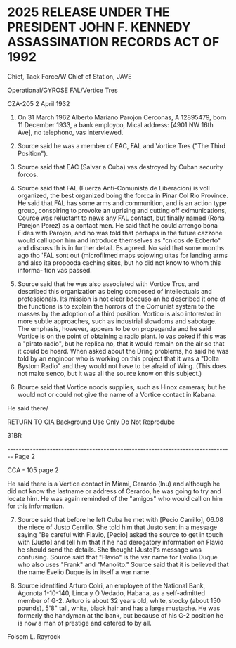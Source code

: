 # 2025 RELEASE UNDER THE PRESIDENT JOHN F. KENNEDY ASSASSINATION RECORDS ACT OF 1992

Chief, Tack Force/W
Chief of Station, JAVE

Operational/GYROSE
FAL/Vertice Tres

CZA-205
2 April 1932

1. On 31 March 1962 Alberto Mariano Parojon Cerconas, A 12895479, born 11 December 1933, a bank employco, Mical address: [4901 NW 16th Ave], no telephono, vas interviewed.

2. Source said he was a member of EAC, FAL and Vortice Tres ("The Third Position").

3. Source said that EAC (Salvar a Cuba) vas destroyed by Cuban security forcos.

4. Source said that FAL (Fuerza Anti-Comunista de Liberacion) is voll organized, the best organized boing the forcca in Pinar Col Rio Province. He said that FAL has some arms and communition, and is an action type group, conspiring to provoke an uprising and cutting off cximunications, Cource was reluctant to news any FAL contact, but finally named (Rona Parejon Porez) as a contact men. He said that he could arrengo bona Fides with Parojon, and ho was told that perhaps in the future cazzone would call upon him and introduce themselves as "cnicos de Ecberto" and discuss th is in further detail. Es agreed. No said that some months ago tho 'FAL sont out (microfilmed maps sojowing uitas for landing arms and also ita propooda caching sites, but ho did not know to whom this informa- tion vas passed.

5. Source said that he was also associated with Vortice Tros, and described this organization as being composed of intellectuals and professionals. Its mission is not cleer boccuso an he described it one of the functions is to explain the horrors of the Comunist system to the masses by the adoption of a third position. Vortico is also intorestod in more subtle approaches, such as industrial slowdoms and sabotage. The emphasis, however, appears to be on propaganda and he said Vortice is on the point of obtaining a radio plant. lo vas coked if this was a "pirato radio", but he replica no, that it would remain on the air so that it could be hoard. When asked about the Dring problems, ho said he was told by an enginoor who is working on this project that it was a "Dolta Bystom Radio" and they would not have to be afraid of Wing. (This does not make senco, but it was all the source know on this subject.)

6. Bource said that Vortice noods supplies, such as Hinox cameras; but he would not or could not give the name of a Vortice contact in Kabana.

He said there/

RETURN TO CIA
Background Use Only
Do Not Reprodube

31BR

-------------------------------------------------------------------------------- Page 2

CCA - 105
page 2

He said there is a Vertice contact in Miami, Cerardo (lnu) and although he did not know the lastname or address of Cerardo, he was going to try and locate him. He was again reminded of the "amigos" who would call on him for this information.

7. Source said that before he left Cuba he met with [Pecio Carrillo], 06.08 the niece of Justo Cerrillo. She told him that Justo sent in a message saying "Be careful with Flavio, [Pecio] asked the source to get in touch with [Justo] and tell him that if he had derogatory information on Flavio he should send the details. She thought [Justo]'s message was confusing. Source said that "Flavio" is the var name for Evolio Duque who also uses "Frank" and "Manolito." Source said that it is believed that the name Evelio Duque is in itself a war name.

8. Source identified Arturo Colri, an employee of the National Bank, Agonota 1-10-140, Linca y O Vedado, Habana, as a self-admitted member of G-2. Arturo is about 32 years old, white, stocky (about 150 pounds), 5'8" tall, white, black hair and has a large mustache. He was formerly the handyman at the bank, but because of his G-2 position he is now a man of prestige and catered to by all.

Folsom L. Rayrock
